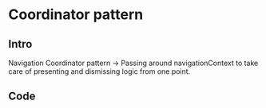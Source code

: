 # Coordinator pattern


## Intro

Navigation Coordinator pattern -> Passing around navigationContext to take care of presenting and dismissing logic from one point.



## Code

